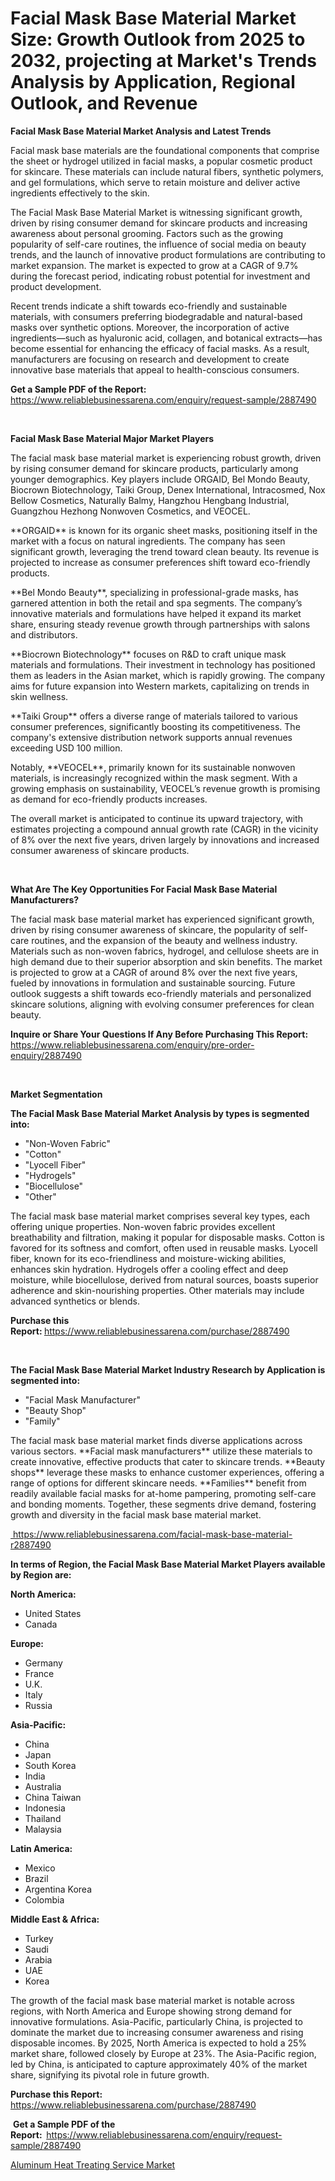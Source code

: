 <p><h1>Facial Mask Base Material Market Size: Growth Outlook from 2025 to 2032, projecting at Market's Trends Analysis by Application, Regional Outlook, and Revenue</h1></p><p><strong>Facial Mask Base Material Market Analysis and Latest Trends</strong></p>
<p><p>Facial mask base materials are the foundational components that comprise the sheet or hydrogel utilized in facial masks, a popular cosmetic product for skincare. These materials can include natural fibers, synthetic polymers, and gel formulations, which serve to retain moisture and deliver active ingredients effectively to the skin.</p><p>The Facial Mask Base Material Market is witnessing significant growth, driven by rising consumer demand for skincare products and increasing awareness about personal grooming. Factors such as the growing popularity of self-care routines, the influence of social media on beauty trends, and the launch of innovative product formulations are contributing to market expansion. The market is expected to grow at a CAGR of 9.7% during the forecast period, indicating robust potential for investment and product development.</p><p>Recent trends indicate a shift towards eco-friendly and sustainable materials, with consumers preferring biodegradable and natural-based masks over synthetic options. Moreover, the incorporation of active ingredients—such as hyaluronic acid, collagen, and botanical extracts—has become essential for enhancing the efficacy of facial masks. As a result, manufacturers are focusing on research and development to create innovative base materials that appeal to health-conscious consumers.</p></p>
<p><strong>Get a Sample PDF of the Report:&nbsp;</strong> <a href="https://www.reliablebusinessarena.com/enquiry/request-sample/2887490?utm_campaign=2483&utm_medium=2&utm_source=Github&utm_content=ia&utm_term=14032025&utm_id=facial-mask-base-material">https://www.reliablebusinessarena.com/enquiry/request-sample/2887490</a></p>
<p>&nbsp;</p>
<p><strong>Facial Mask Base Material Major Market Players</strong></p>
<p><p>The facial mask base material market is experiencing robust growth, driven by rising consumer demand for skincare products, particularly among younger demographics. Key players include ORGAID, Bel Mondo Beauty, Biocrown Biotechnology, Taiki Group, Denex International, Intracosmed, Nox Bellow Cosmetics, Naturally Balmy, Hangzhou Hengbang Industrial, Guangzhou Hezhong Nonwoven Cosmetics, and VEOCEL.</p><p>**ORGAID** is known for its organic sheet masks, positioning itself in the market with a focus on natural ingredients. The company has seen significant growth, leveraging the trend toward clean beauty. Its revenue is projected to increase as consumer preferences shift toward eco-friendly products.</p><p>**Bel Mondo Beauty**, specializing in professional-grade masks, has garnered attention in both the retail and spa segments. The company’s innovative materials and formulations have helped it expand its market share, ensuring steady revenue growth through partnerships with salons and distributors.</p><p>**Biocrown Biotechnology** focuses on R&D to craft unique mask materials and formulations. Their investment in technology has positioned them as leaders in the Asian market, which is rapidly growing. The company aims for future expansion into Western markets, capitalizing on trends in skin wellness.</p><p>**Taiki Group** offers a diverse range of materials tailored to various consumer preferences, significantly boosting its competitiveness. The company's extensive distribution network supports annual revenues exceeding USD 100 million.</p><p>Notably, **VEOCEL**, primarily known for its sustainable nonwoven materials, is increasingly recognized within the mask segment. With a growing emphasis on sustainability, VEOCEL’s revenue growth is promising as demand for eco-friendly products increases.</p><p>The overall market is anticipated to continue its upward trajectory, with estimates projecting a compound annual growth rate (CAGR) in the vicinity of 8% over the next five years, driven largely by innovations and increased consumer awareness of skincare products.</p></p>
<p>&nbsp;</p>
<p><strong>What Are The Key Opportunities For Facial Mask Base Material Manufacturers?</strong></p>
<p><p>The facial mask base material market has experienced significant growth, driven by rising consumer awareness of skincare, the popularity of self-care routines, and the expansion of the beauty and wellness industry. Materials such as non-woven fabrics, hydrogel, and cellulose sheets are in high demand due to their superior absorption and skin benefits. The market is projected to grow at a CAGR of around 8% over the next five years, fueled by innovations in formulation and sustainable sourcing. Future outlook suggests a shift towards eco-friendly materials and personalized skincare solutions, aligning with evolving consumer preferences for clean beauty.</p></p>
<p><strong>Inquire or Share Your Questions If Any Before Purchasing This Report:</strong> <a href="https://www.reliablebusinessarena.com/enquiry/pre-order-enquiry/2887490?utm_campaign=2483&utm_medium=2&utm_source=Github&utm_content=ia&utm_term=14032025&utm_id=facial-mask-base-material">https://www.reliablebusinessarena.com/enquiry/pre-order-enquiry/2887490</a></p>
<p>&nbsp;</p>
<p><strong>Market Segmentation</strong></p>
<p><strong>The Facial Mask Base Material Market Analysis by types is segmented into:</strong></p>
<p><ul><li>"Non-Woven Fabric"</li><li>"Cotton"</li><li>"Lyocell Fiber"</li><li>"Hydrogels"</li><li>"Biocellulose"</li><li>"Other"</li></ul></p>
<p><p>The facial mask base material market comprises several key types, each offering unique properties. Non-woven fabric provides excellent breathability and filtration, making it popular for disposable masks. Cotton is favored for its softness and comfort, often used in reusable masks. Lyocell fiber, known for its eco-friendliness and moisture-wicking abilities, enhances skin hydration. Hydrogels offer a cooling effect and deep moisture, while biocellulose, derived from natural sources, boasts superior adherence and skin-nourishing properties. Other materials may include advanced synthetics or blends.</p></p>
<p><strong>Purchase this Report:&nbsp;</strong><a href="https://www.reliablebusinessarena.com/purchase/2887490?utm_campaign=2483&utm_medium=2&utm_source=Github&utm_content=ia&utm_term=14032025&utm_id=facial-mask-base-material">https://www.reliablebusinessarena.com/purchase/2887490</a></p>
<p>&nbsp;</p>
<p><strong>The Facial Mask Base Material Market Industry Research by Application is segmented into:</strong></p>
<p><ul><li>"Facial Mask Manufacturer"</li><li>"Beauty Shop"</li><li>"Family"</li></ul></p>
<p><p>The facial mask base material market finds diverse applications across various sectors. **Facial mask manufacturers** utilize these materials to create innovative, effective products that cater to skincare trends. **Beauty shops** leverage these masks to enhance customer experiences, offering a range of options for different skincare needs. **Families** benefit from readily available facial masks for at-home pampering, promoting self-care and bonding moments. Together, these segments drive demand, fostering growth and diversity in the facial mask base material market.</p></p>
<p><a href="https://www.reliablebusinessarena.com/facial-mask-base-material-r2887490?utm_campaign=2483&utm_medium=2&utm_source=Github&utm_content=ia&utm_term=14032025&utm_id=facial-mask-base-material">&nbsp;https://www.reliablebusinessarena.com/facial-mask-base-material-r2887490</a></p>
<p><strong>In terms of Region, the Facial Mask Base Material Market Players available by Region are:</strong></p>
<p>
    <p> <strong> North America: </strong>
        <ul>
            <li>United States</li>
            <li>Canada</li>
        </ul>
        </p> 
    <p> <strong> Europe: </strong>
        <ul>
            <li>Germany</li>
            <li>France</li>
            <li>U.K.</li>
            <li>Italy</li>
            <li>Russia</li>
        </ul>
        </p> 
    <p> <strong> Asia-Pacific: </strong>
        <ul>
            <li>China</li>
            <li>Japan</li>
            <li>South Korea</li>
            <li>India</li>
            <li>Australia</li>
            <li>China Taiwan</li>
            <li>Indonesia</li>
            <li>Thailand</li>
            <li>Malaysia</li>
        </ul>
        </p> 
    <p> <strong> Latin America: </strong>
        <ul>
            <li>Mexico</li>
            <li>Brazil</li>
            <li>Argentina Korea</li>
            <li>Colombia</li>
        </ul>
        </p> 
    <p> <strong> Middle East & Africa: </strong>
        <ul>
            <li>Turkey</li>
            <li>Saudi</li>
            <li>Arabia</li>
            <li>UAE</li>
            <li>Korea</li>
        </ul>
    </p>
    </p>
<p><p>The growth of the facial mask base material market is notable across regions, with North America and Europe showing strong demand for innovative formulations. Asia-Pacific, particularly China, is projected to dominate the market due to increasing consumer awareness and rising disposable incomes. By 2025, North America is expected to hold a 25% market share, followed closely by Europe at 23%. The Asia-Pacific region, led by China, is anticipated to capture approximately 40% of the market share, signifying its pivotal role in future growth.</p></p>
<p><strong>Purchase this Report: </strong><a href="https://www.reliablebusinessarena.com/purchase/2887490?utm_campaign=2483&utm_medium=2&utm_source=Github&utm_content=ia&utm_term=14032025&utm_id=facial-mask-base-material">https://www.reliablebusinessarena.com/purchase/2887490</a></p>
<p>&nbsp;<strong>Get a Sample PDF of the Report:&nbsp;&nbsp;</strong><a href="https://www.reliablebusinessarena.com/enquiry/request-sample/2887490?utm_campaign=2483&utm_medium=2&utm_source=Github&utm_content=ia&utm_term=14032025&utm_id=facial-mask-base-material">https://www.reliablebusinessarena.com/enquiry/request-sample/2887490</a></p>
<p><strong></strong></p>
<p><p><a href="https://github.com/ParvinKhatun77/Market-Research-Report-List-1/blob/main/aluminum-heat-treating-service-market.md?utm_campaign=2483&utm_medium=2&utm_source=Github&utm_content=ia&utm_term=14032025&utm_id=facial-mask-base-material">Aluminum Heat Treating Service Market</a></p></p>
